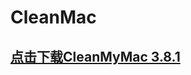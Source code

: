 # CleanMac
## [点击下载CleanMyMac 3.8.1](https://raw.githubusercontent.com/StruggleXL/CleanMac/master/CleanMyMac%203%20v3.8.1.dmg)
